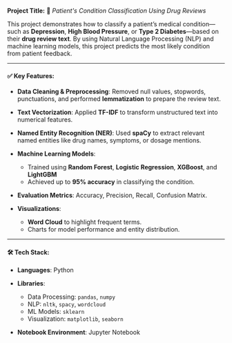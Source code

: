 
**Project Title:** 🧠 *Patient's Condition Classification Using Drug Reviews*

This project demonstrates how to classify a patient’s medical condition—such as **Depression**, **High Blood Pressure**, or **Type 2 Diabetes**—based on their **drug review text**. By using Natural Language Processing (NLP) and machine learning models, this project predicts the most likely condition from patient feedback.

---

#### ✅ Key Features:

* **Data Cleaning & Preprocessing**: Removed null values, stopwords, punctuations, and performed **lemmatization** to prepare the review text.
* **Text Vectorization**: Applied **TF-IDF** to transform unstructured text into numerical features.
* **Named Entity Recognition (NER)**: Used **spaCy** to extract relevant named entities like drug names, symptoms, or dosage mentions.
* **Machine Learning Models**:

  * Trained using **Random Forest**, **Logistic Regression**, **XGBoost**, and **LightGBM**
  * Achieved up to **95% accuracy** in classifying the condition.
* **Evaluation Metrics**: Accuracy, Precision, Recall, Confusion Matrix.
* **Visualizations**:

  * **Word Cloud** to highlight frequent terms.
  * Charts for model performance and entity distribution.

---

#### 🛠 Tech Stack:

* **Languages**: Python
* **Libraries**:

  * Data Processing: `pandas`, `numpy`
  * NLP: `nltk`, `spacy`, `wordcloud`
  * ML Models: `sklearn`
  * Visualization: `matplotlib`, `seaborn`
* **Notebook Environment**: Jupyter Notebook


